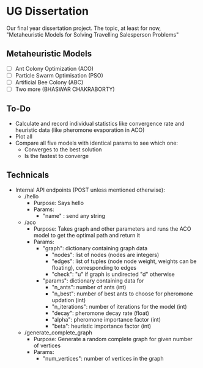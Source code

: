 # UG Dissertation

Our final year dissertation project. The topic, at least for now, "Metaheuristic Models for Solving Travelling Salesperson Problems"

## Metaheuristic Models

- [ ] Ant Colony Optimization (ACO)
- [ ] Particle Swarm Optimisation (PSO)
- [ ] Artificial Bee Colony (ABC)
- [ ] Two more (BHASWAR CHAKRABORTY)

## To-Do

- Calculate and record individual statistics like convergence rate and heuristic data (like pheromone evaporation in ACO)
- Plot all
- Compare all five models with identical params to see which one:
  - Converges to the best solution
  - Is the fastest to converge

## Technicals

- Internal API endpoints (POST unless mentioned otherwise):
  - /hello
    - Purpose: Says hello
    - Params:
      - "name" : send any string
  - /aco
    - Purpose: Takes graph and other parameters and runs the ACO model to get the optimal path and return it
    - Params:
      - "graph": dictionary containing graph data
        - "nodes": list of nodes (nodes are integers)
        - "edges": list of tuples (node node weight, weights can be floating), corresponding to edges
        - "check": "u" if graph is undirected "d" otherwise
      - "params": dictionary containing data for
        - "n_ants": number of ants (int)
        - "n_best": number of best ants to choose for pheromone updation (int)
        - "n_iterations": number of iterations for the model (int)
        - "decay": pheromone decay rate (float)
        - "alpha": pheromone importance factor (int)
        - "beta": heuristic importance factor (int)
  - /generate_complete_graph
    - Purpose: Generate a random complete graph for given number of vertices
    - Params:
      - "num_vertices": number of vertices in the graph
